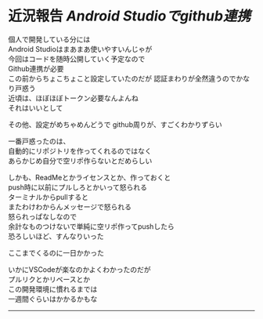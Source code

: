 # 近況報告  ___Android Studioでgithub連携___
個人で開発している分には  
Android Studioはまあまあ使いやすいんじゃが  
今回はコードを随時公開していく予定なので  
Github連携が必要  
この前からちょこちょこと設定していたのだが
認証まわりが全然違うのでかなり戸惑う  
近頃は、ほぼほぼトークン必要なんよんね  
それはいいとして

その他、設定がめちゃめんどうで
github周りが、すごくわかりずらい
  
一番戸惑ったのは、  
自動的にリポジトリを作ってくれるのではなく  
あらかじめ自分で空リポ作らないとだめらしい  
  
しかも、ReadMeとかライセンスとか、作っておくと  
push時に以前にプルしろとかいって怒られる  
ターミナルからpullすると  
またわけわからんメッセージで怒られる  
怒られっぱなしなので  
余計なものつけないで単純に空リポ作ってpushしたら  
恐ろしいほど、すんなりいった  
  
ここまでくるのに一日かかった  

いかにVSCodeが楽なのかよくわかったのだが  
プルリクとかリベースとか  
この開発環境に慣れるまでは  
一週間ぐらいはかかるかもな  
***
